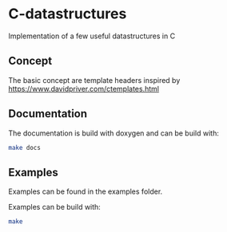 # C-datastructures

Implementation of a few useful datastructures in C

## Concept

The basic concept are template headers inspired by <https://www.davidpriver.com/ctemplates.html>

## Documentation

The documentation is build with doxygen and can be build with:

```bash
make docs
```

## Examples

Examples can be found in the examples folder.

Examples can be build with:

```bash
make
```
